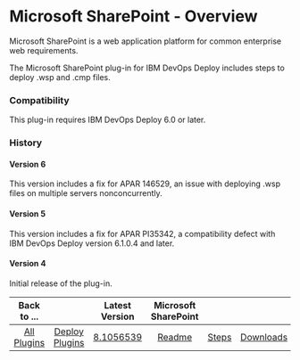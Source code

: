
# Microsoft SharePoint - Overview

Microsoft SharePoint is a web application platform for common enterprise web requirements.

The Microsoft SharePoint plug-in for IBM DevOps Deploy includes steps to deploy .wsp and .cmp files.

### Compatibility

This plug-in requires IBM DevOps Deploy 6.0 or later.

### History

#### Version 6

This version includes a fix for APAR 146529, an issue with deploying .wsp files on multiple servers nonconcurrently.

#### Version 5

This version includes a fix for APAR PI35342, a compatibility defect with IBM DevOps Deploy version 6.1.0.4 and later.

#### Version 4

Initial release of the plug-in.


|Back to ...||Latest Version|Microsoft SharePoint |||
| :---: | :---: | :---: | :---: | :---: | :---: |
|[All Plugins](../../index.md)|[Deploy Plugins](../README.md)|[8.1056539](https://raw.githubusercontent.com/UrbanCode/IBM-UCD-PLUGINS/main/files/Sharepoint/Sharepoint-8.1056539.zip)|[Readme](README.md)|[Steps](steps.md)|[Downloads](downloads.md)|
